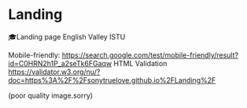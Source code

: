 # Landing
🎓Landing page English Valley ISTU 

Mobile-friendly:
https://search.google.com/test/mobile-friendly/result?id=C0HRN2h1P_a2seTk6FGaqw
HTML Validation
https://validator.w3.org/nu/?doc=https%3A%2F%2Fsonytruelove.github.io%2FLanding%2F

(poor quality image.sorry)
